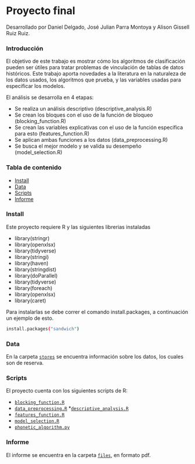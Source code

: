 # Proyecto final
Desarrollado por Daniel Delgado, José Julian Parra Montoya y Alison Gissell Ruiz Ruiz.

### Introducción

El objetivo de este trabajo es mostrar cómo los algoritmos de clasificación pueden ser útiles para tratar problemas de vinculación de tablas de datos históricos.
Este trabajo aporta novedades a la literatura en la naturaleza de los datos usados, los algoritmos que prueba, y las variables usadas para especificar los modelos.

El análisis se desarrolla en 4 etapas:

* Se realiza un análisis descriptivo (descriptive_analysis.R)
* Se crean los bloques con el uso de la función de bloqueo (blocking_function.R)
* Se crean las variables explicativas con el uso de la función especifica para esto (features_function.R)
* Se aplican ambas funciones a los datos (data_preprocessing.R)
* Se busca el mejor modelo y se valida su desempeño (model_selection.R)

### Tabla de contenido
-  [Install](#install)
-  [Data](#data)
-  [Scripts](#scripts)
-  [Informe](#informe)

### Install

Este proyecto requiere R y las siguientes librerias instaladas

* library(stringr)
* library(openxlsx)
* library(tidyverse)
* library(stringi)
* library(haven)
* library(stringdist)
* library(doParallel)
* library(tidyverse)
* library(foreach)
* library(openxlsx)
* library(caret)

Para instalarlas se debe correr el comando install.packages, a continuación un ejemplo de esto.

```bash
install.packages("sandwich")
```

### Data

En la carpeta [`stores`](https://github.com/josejparra/Proyecto-final---ML/tree/main/stores) se encuentra información sobre los datos, los cuales son de reserva.

### Scripts

El proyecto cuenta con los siguientes scripts de R:

* [`blocking_function.R`](https://github.com/josejparra/Proyecto-final---ML/blob/main/scripts/blocking_function.R)
* [`data_preprocessing.R`](https://github.com/josejparra/Proyecto-final---ML/blob/main/scripts/data_preprocessing.R)
*[`descriptive_analysis.R`](https://github.com/josejparra/Proyecto-final---ML/blob/main/scripts/descriptive_analysis.R)
* [`features_function.R`](https://github.com/josejparra/Proyecto-final---ML/blob/main/scripts/features_function.R)
* [`model_selection.R`](https://github.com/josejparra/Proyecto-final---ML/blob/main/scripts/model_selection.R)
* [`phonetic_algorithm.py`](https://github.com/josejparra/Proyecto-final---ML/blob/main/scripts/phonetic_algorithm.py)
### Informe

El informe se encuentra en la carpeta [`files`](https://github.com/josejparra/Proyecto-final---ML/tree/main/files), en formato pdf.

